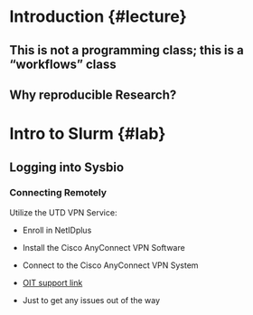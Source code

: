 # Introduction {#lecture}

## This is not a programming class; this is a “workflows” class

## Why reproducible Research?

# Intro to Slurm {#lab}

<!-- TODO -->

## Logging into Sysbio

### Connecting Remotely

Utilize the UTD VPN Service:

- Enroll in NetIDplus
- Install the Cisco AnyConnect VPN Software
- Connect to the Cisco AnyConnect VPN System
- [OIT support link](https://www.utdallas.edu/oit/vpn/)

- Just to get any issues out of the way
